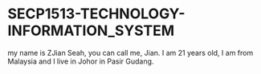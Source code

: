 # SECP1513-TECHNOLOGY-INFORMATION_SYSTEM
 my name is ZJian Seah, you can call me, Jian. I am 21 years old, I am from Malaysia and I live in Johor in Pasir Gudang.
